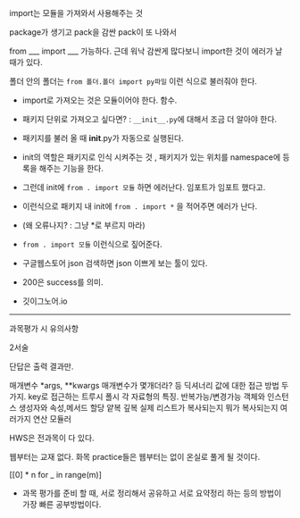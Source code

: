 
import는 모듈을 가져와서 사용해주는 것

package가 생기고 pack을 감싼 pack이 또 나와서

from ___ import ___ 가능하다. 근데 워낙 감싼게 많다보니 import한 것이 에러가 날 때가 있다.

폴더 안의 폴더는 `from 폴더.폴더 import py파일` 이런 식으로 불러줘야 한다.

 - import로 가져오는 것은 모듈이어야 한다. 함수.

 - 패키지 단위로 가져오고 싶다면? : `__init__.py`에 대해서 조금 더 알아야 한다.

 - 패키지를 불러 올 때 __init__.py가 자동으로 실행된다.

 -  init의 역할은 패키지로 인식 시켜주는 것 , 패키지가 있는 위치를 namespace에 등록을 해주는 기능을 한다.

 - 그런데 init에 `from . import 모듈` 하면 에러난다. 임포트가 임포트 했다고.

 - 이런식으로 패키지 내 init에 `from . import *` 을 적어주면 에러가 난다.

 - (왜 오류나지? : 그냥 *로 부르지 마라)

 - `from . import 모듈` 이런식으로 짚어준다.



- 구글웹스토어 json 검색하면 json 이쁘게 보는 툴이 있다.

 - 200은 success를 의미.

 - 깃이그노어.io

----

과목평가 시 유의사항

2서술

단답은 출력 결과만.

매개변수 *args, **kwargs 매개변수가 몇개더라? 등
딕셔너리 값에 대한 접근 방법 두가지. key로 접근하는
트루시 폴시
각 자료형의 특징. 반복가능/변경가능
객체와 인스턴스 생성자와 속성,메서드
할당 얕복 깊복 실제 리스트가 복사되는지 뭐가 복사되는지
여러가지 연산 모듈러

HWS은 전과목이 다 있다.

웹부터는 교재 없다. 화목 practice들은 웹부터는 없이 온실로 풀게 될 것이다.


[[0] * n for _ in range(m)]

 - 과목 평가를 준비 할 때, 서로 정리해서 공유하고 서로 요약정리 하는 등의 방법이 가장 빠른 공부방법이다.